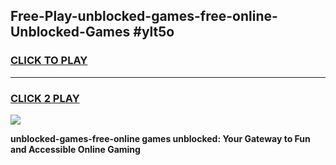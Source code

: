 
## Free-Play-unblocked-games-free-online-Unblocked-Games #ylt5o
<h3>
<a href="https://news.freeplayer.one?title=unblocked-games-free-online&ref=8M">CLICK TO PLAY</a></h3>
<hr>

<h3>
<a href="https://news.freeplayer.one?title=unblocked-games-free-online&ref=8M">CLICK 2 PLAY</a>
  
</h3>

<a href="https://news.freeplayer.one?title=unblocked-games-free-online&ref=8M"><img src="https://clearcache.store/games.png"></a>


**unblocked-games-free-online games unblocked: Your Gateway to Fun and Accessible Online Gaming**
